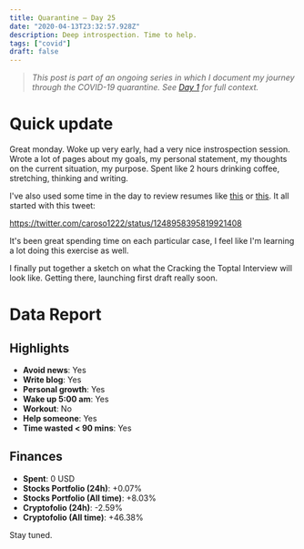 ```yaml
---
title: Quarantine — Day 25
date: "2020-04-13T23:32:57.928Z"
description: Deep introspection. Time to help.
tags: ["covid"]
draft: false
---
```


> *This post is part of an ongoing series in which I document my journey through the COVID-19 quarantine. See [Day 1](/quarantine-day-1) for full context.*

<div class="divider"></div>

# Quick update

Great monday. Woke up very early, had a very nice instrospection session. Wrote a lot of pages about my goals, my personal statement, my thoughts on the current situation, my purpose. Spent like 2 hours drinking coffee, stretching, thinking and writing.

I've also used some time in the day to review resumes like [this](/resume-review/andres) or [this](/resume-review/santiago). It all started with this tweet:

https://twitter.com/caroso1222/status/1248958395819921408

It's been great spending time on each particular case, I feel like I'm learning a lot doing this exercise as well.

I finally put together a sketch on what the Cracking the Toptal Interview will look like. Getting there, launching first draft really soon.

<div class="divider"></div>

# Data Report

## Highlights

* **Avoid news**: Yes
* **Write blog**: Yes
* **Personal growth**: Yes
* **Wake up 5:00 am**: Yes
* **Workout**: No
* **Help someone**: Yes
* **Time wasted < 90 mins**: Yes

## Finances

* **Spent**: 0 USD
* **Stocks Portfolio (24h)**: +0.07%
* **Stocks Portfolio (All time)**: +8.03%
* **Cryptofolio (24h)**: -2.59%
* **Cryptofolio (All time)**: +46.38%

<div class="divider"></div>

Stay tuned.
